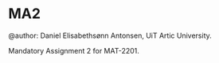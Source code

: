 # MA2
@author: Daniel Elisabethsønn Antonsen, UiT Artic University.

Mandatory Assignment 2 for MAT-2201. 
